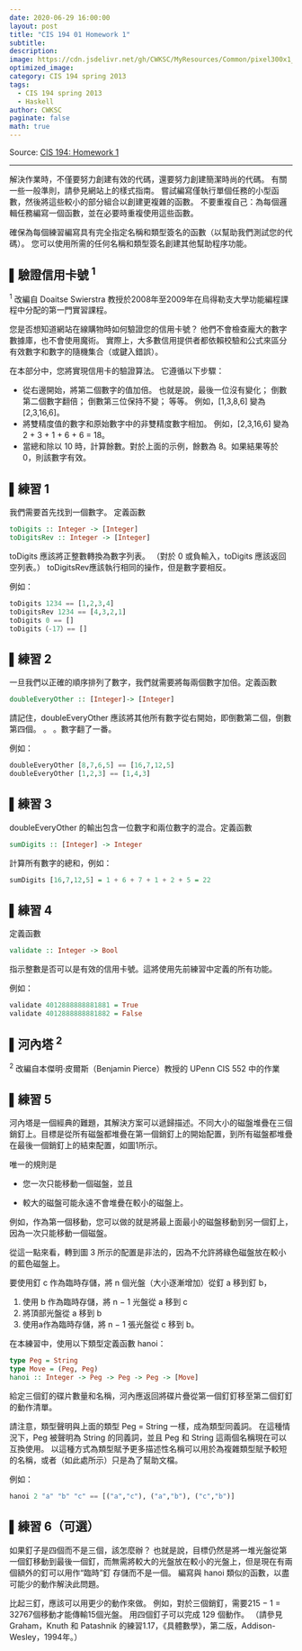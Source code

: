 ```yaml
---
date: 2020-06-29 16:00:00
layout: post
title: "CIS 194 01 Homework 1"
subtitle: 
description: 
image: https://cdn.jsdelivr.net/gh/CWKSC/MyResources/Common/pixel300x1_Transparent.png
optimized_image: 
category: CIS 194 spring 2013
tags:
  - CIS 194 spring 2013
  - Haskell
author: CWKSC
paginate: false
math: true
---
```


Source: [CIS 194: Homework 1](https://www.seas.upenn.edu/~cis194/spring13/hw/01-intro.pdf)

___

解決作業時，不僅要努力創建有效的代碼，還要努力創建簡潔時尚的代碼。 有關一些一般準則，請參見網站上的樣式指南。 嘗試編寫僅執行單個任務的小型函數，然後將這些較小的部分組合以創建更複雜的函數。 不要重複自己：為每個邏輯任務編寫一個函數，並在必要時重複使用這些函數。

確保為每個練習編寫具有完全指定名稱和類型簽名的函數（以幫助我們測試您的代碼）。 您可以使用所需的任何名稱和類型簽名創建其他幫助程序功能。

## ▌驗證信用卡號 <sup>1</sup>

<sup>1</sup> 改編自 Doaitse Swierstra 教授於2008年至2009年在烏得勒支大學功能編程課程中分配的第一門實習課程。

您是否想知道網站在線購物時如何驗證您的信用卡號？ 他們不會檢查龐大的數字數據庫，也不會使用魔術。 實際上，大多數信用提供者都依賴校驗和公式來區分有效數字和數字的隨機集合（或鍵入錯誤）。

在本部分中，您將實現信用卡的驗證算法。 它遵循以下步驟：

- 從右邊開始，將第二個數字的值加倍。 也就是說，最後一位沒有變化； 倒數第二個數字翻倍； 倒數第三位保持不變； 等等。 例如，[1,3,8,6] 變為 [2,3,16,6]。
- 將雙精度值的數字和原始數字中的非雙精度數字相加。 例如，[2,3,16,6] 變為 2 + 3 + 1 + 6 + 6 = 18。
- 當總和除以 10 時，計算餘數。對於上面的示例，餘數為 8。如果結果等於 0，則該數字有效。

## ▌練習 1 

我們需要首先找到一個數字。 定義函數

```haskell
toDigits :: Integer -> [Integer]
toDigitsRev :: Integer -> [Integer]
```

toDigits 應該將正整數轉換為數字列表。 （對於 0 或負輸入，toDigits 應該返回空列表。） toDigitsRev應該執行相同的操作，但是數字要相反。

例如：

```haskell
toDigits 1234 == [1,2,3,4]
toDigitsRev 1234 == [4,3,2,1]
toDigits 0 == []
toDigits（-17）== []
```

## ▌練習 2

一旦我們以正確的順序排列了數字，我們就需要將每兩個數字加倍。定義函數

```haskell
doubleEveryOther :: [Integer]-> [Integer]
```

請記住，doubleEveryOther 應該將其他所有數字從右開始，即倒數第二個，倒數第四個。 。 。數字翻了一番。

例如：

```haskell
doubleEveryOther [8,7,6,5] == [16,7,12,5]
doubleEveryOther [1,2,3] == [1,4,3]
```

## ▌練習 3

doubleEveryOther 的輸出包含一位數字和兩位數字的混合。定義函數

```haskell
sumDigits :: [Integer] -> Integer
```

計算所有數字的總和，例如：

```haskell
sumDigits [16,7,12,5] = 1 + 6 + 7 + 1 + 2 + 5 = 22
```

## ▌練習 4

定義函數

```haskell
validate :: Integer -> Bool
```

指示整數是否可以是有效的信用卡號。這將使用先前練習中定義的所有功能。

例如：

```haskell
validate 4012888888881881 = True
validate 4012888888881882 = False
```

## ▌河內塔 <sup>2</sup> 

<sup>2</sup> 改編自本傑明·皮爾斯（Benjamin Pierce）教授的 UPenn CIS 552 中的作業

## ▌練習 5

河內塔是一個經典的難題，其解決方案可以遞歸描述。不同大小的磁盤堆疊在三個銷釘上。目標是從所有磁盤都堆疊在第一個銷釘上的開始配置，到所有磁盤都堆疊在最後一個銷釘上的結束配置，如圖1所示。

唯一的規則是

- 您一次只能移動一個磁盤，並且

- 較大的磁盤可能永遠不會堆疊在較小的磁盤上。

例如，作為第一個移動，您可以做的就是將最上面最小的磁盤移動到另一個釘上，因為一次只能移動一個磁盤。

從這一點來看，轉到圖 3 所示的配置是非法的，因為不允許將綠色磁盤放在較小的藍色磁盤上。

要使用釘 c 作為臨時存儲，將 n 個光盤（大小逐漸增加）從釘 a 移到釘 b，

1. 使用 b 作為臨時存儲，將 n − 1 光盤從 a 移到 c
2. 將頂部光盤從 a 移到 b
3. 使用a作為臨時存儲，將 n − 1 張光盤從 c 移到 b。

在本練習中，使用以下類型定義函數 hanoi：

```haskell
type Peg = String
type Move = (Peg, Peg)
hanoi :: Integer -> Peg -> Peg -> Peg -> [Move]
```

給定三個釘的碟片數量和名稱，河內應返回將碟片疊從第一個釘釘移至第二個釘釘的動作清單。

請注意，類型聲明與上面的類型 Peg = String 一樣，成為類型同義詞。 在這種情況下，Peg 被聲明為 String 的同義詞，並且 Peg 和 String 這兩個名稱現在可以互換使用。 以這種方式為類型賦予更多描述性名稱可以用於為複雜類型賦予較短的名稱，或者（如此處所示）只是為了幫助文檔。

例如：

```haskell
hanoi 2 "a" "b" "c" == [("a","c"), ("a","b"), ("c","b")]
```

## ▌練習 6（可選）

如果釘子是四個而不是三個，該怎麼辦？ 也就是說，目標仍然是將一堆光盤從第一個釘移動到最後一個釘，而無需將較大的光盤放在較小的光盤上，但是現在有兩個額外的釘可以用作“臨時”釘 存儲而不是一個。 編寫與 hanoi 類似的函數，以盡可能少的動作解決此問題。

比起三釘，應該可以用更少的動作來做。 例如，對於三個銷釘，需要215 − 1 = 32767個移動才能傳輸15個光盤。 用四個釘子可以完成 129 個動作。 （請參見Graham，Knuth 和 Patashnik 的練習1.17，《具體數學》，第二版，Addison-Wesley，1994年。）